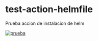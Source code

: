 # test-action-helmfile
Prueba accion de instalacion de helm

[![prueba](https://github.com/vrdominguez/test-action-helmfile/actions/workflows/prueba-helm-plugin-install.yaml/badge.svg)](https://github.com/vrdominguez/test-action-helmfile/actions/workflows/prueba-helm-plugin-install.yaml)
